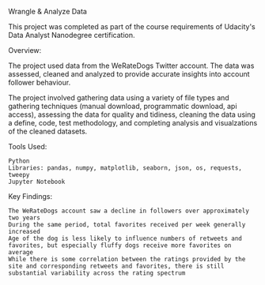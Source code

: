 Wrangle & Analyze Data

This project was completed as part of the course requirements of Udacity's Data Analyst Nanodegree certification.


Overview:

The project used data from the WeRateDogs Twitter account. The data was assessed, cleaned and analyzed to provide accurate insights into account follower behaviour.

The project involved gathering data using a variety of file types and gathering techniques (manual download, programmatic download, api access), assessing the data for quality and tidiness, cleaning the data using a define, code, test methodology, and completing analysis and visualzations of the cleaned datasets.

Tools Used:

    Python
    Libraries: pandas, numpy, matplotlib, seaborn, json, os, requests, tweepy
    Jupyter Notebook

Key Findings:

    The WeRateDogs account saw a decline in followers over approximately two years
    During the same period, total favorites received per week generally increased
    Age of the dog is less likely to influence numbers of retweets and favorites, but especially fluffy dogs receive more favorites on average
    While there is some correlation between the ratings provided by the site and corresponding retweets and favorites, there is still substantial variability across the rating spectrum
